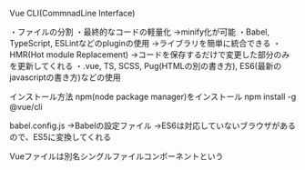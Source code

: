 Vue CLI(CommnadLine Interface)

・ファイルの分割
・最終的なコードの軽量化
→minify化が可能
・Babel, TypeScript, ESLintなどのpluginの使用
→ライブラリを簡単に統合できる
・HMR(Hot module Replacement)
→コードを保存するだけで変更した部分のみを更新してくれる
・.vue, TS, SCSS, Pug(HTMLの別の書き方), ES6(最新のjavascriptの書き方)などの使用

  インストール方法
  npm(node package manager)をインストール
  npm install -g @vue/cli
  
  babel.config.js 
  →Babelの設定ファイル
  →ES6は対応していないブラウザがあるので、ES5に変換してくれる

  Vueファイルは別名シングルファイルコンポーネントという